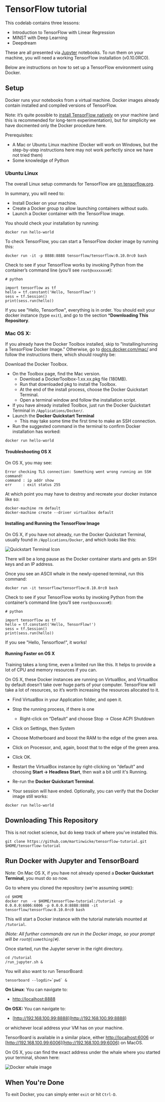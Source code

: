 
# TensorFlow tutorial

This codelab contains three lessons:

* Introduction to TensorFlow with Linear Regression
* MINST with Deep Learning
* Deepdream

These are all presented via [Jupyter](jupyter.org) notebooks.  To run
them on your machine, you will need a working TensorFlow installation (v0.10.0RC0). 

Below are instructions on how to set up a TensorFlow environment using Docker. 

## Setup

Docker runs your notebooks from a virtual machine.  Docker images already contain 
installed and compiled versions of TensorFlow.

Note: it’s quite possible to [install TensorFlow natively](https://tensorflow.org/get_started/os_setup.html) on your
machine (and this is recommended for long-term experimentation), but for
simplicity we have docmented only the Docker procedure here.

Prerequisites:
* A Mac or Ubuntu Linux machine (Docker will work on Windows, but the step-by-step instructions here may not work perfectly since we have not tried them)
* Some knowledge of Python

### Ubuntu Linux

The overall Linux setup commands for TensorFlow are [on
tensorflow.org](https://www.tensorflow.org/versions/r0.10/get_started/os_setup.html#docker-installation).

In summary, you will need to:

* Install Docker on your machine.
* Create a Docker group to allow launching containers without sudo.
* Launch a Docker container with the TensorFlow image.

You should check your installation by running:

```
docker run hello-world
```

To check TensorFlow, you can start a TensorFlow docker image by
running this:

```
docker run -it -p 8888:8888 tensorflow/tensorflow:0.10.0rc0 bash
```

Check to see if your TensorFlow works by invoking Python from the container’s command line (you’ll see `root@xxxxxxx#`):

```
# python

import tensorflow as tf
hello = tf.constant('Hello, TensorFlow!')
sess = tf.Session()
print(sess.run(hello))
```

If you see "Hello, Tensorflow", everything is in order.  You should
exit your docker instance (type `exit`), and go to the section ***Downloading This Repository**.

### Mac OS X:

If you already have the Docker Toolbox installed, skip to
"Installing/running a TensorFlow Docker Image." Otherwise, go to
[docs.docker.com/mac/](http://docs.docker.com/mac/) and follow the
instructions there, which should roughly be:

Download the Docker Toolbox. 
* On the Toolbox page, find the Mac version.
  * Download a DockerToolbox-1.xx.xx.pkg file (180MB).
  * Run that downloaded pkg to install the Toolbox.
  * At the end of the install process, choose the Docker Quickstart Terminal.
  * Open a terminal window and follow the installation script.
* If you have already installed Toolbox, just run the Docker Quickstart Terminal in `/Applications/Docker/`.
* Launch the **Docker Quickstart Terminal** 
  * This may take some time the first time to make an SSH connection.
* Run the suggested command in the terminal to confirm Docker
installation has worked:
```
docker run hello-world
```

#### Troubleshooting OS X

On OS X, you may see:

```
Error checking TLS connection: Something went wrong running an SSH command!
command : ip addr show
err     : exit status 255
```

At which point you may have to destroy and recreate your docker instance like so:

```
docker-machine rm default
docker-machine create --driver virtualbox default
```

#### Installing and Running the TensorFlow Image

On OS X, if you have not already, run the Docker Quickstart Terminal,
usually found in `/Applications/Docker`, and which looks like this:

![Quickstart Terminal Icon](images/quickstart-icon.png)

There will be a long pause as the Docker container starts and gets an
SSH keys and an IP address.

Once you see an ASCII whale in the newly-opened terminal, run this command:

```
docker run -it tensorflow/tensorflow:0.10.0rc0 bash
```

Check to see if your TensorFlow works by invoking Python from the container’s command line (you’ll see `root@xxxxxxx#`):

```
# python

import tensorflow as tf
hello = tf.constant('Hello, TensorFlow!')
sess = tf.Session()
print(sess.run(hello))
```

If you see "Hello, Tensorflow!", it works!

#### Running Faster on OS X

Training takes a long time, even a limited run like this. It helps to
provide a lot of CPU and memory resources if you can.

On OS X, these Docker instances are running on VirtualBox, and
VirtualBox by default doesn’t take over huge parts of your
computer. TensorFlow will take a lot of resources, so it’s worth
increasing the resources allocated to it.

* Find VirtualBox in your Application folder, and open it.
* Stop the running process, if there is one
  * Right-click on “Default” and choose Stop -> Close ACPI Shutdown
* Click on Settings, then System
* Choose Motherboard and boost the RAM to the edge of the green area. 
* Click on Processor, and, again, boost that to the edge of the green area.
* Click OK.
* Restart the VirtualBox instance by right-clicking on “default” and choosing **Start -> Headless Start**, then wait a bit until it's Running.
* Re-run the **Docker Quickstart Terminal**.

* Your session will have ended.  Optionally, you can verify that the Docker image still works:

```
docker run hello-world
```

## Downloading This Repository

This is not rocket science, but do keep track of where you've
installed this.

```
git clone https://github.com/martinwicke/tensorflow-tutorial.git $HOME/tensorflow-tutorial
```

## Run Docker with Jupyter and TensorBoard

Note: On Mac OS X, if you have not already opened a **Docker
Quickstart Terminal**, you must do so now.

Go to where you cloned the repository (we're assuming `$HOME`):

```
cd $HOME
docker run  -v $HOME/tensorflow-tutorial:/tutorial -p 0.0.0.0:6006:6006 -p 0.0.0.0:8888:8888 -it tensorflow/tensorflow:0.10.0rc0 bash
```

This will start a Docker instance with the tutorial materials mounted
at `/tutorial`.

*(Note: All further commands are run in the Docker
image, so your prompt will be `root@[something]#`).*

Once started, run the Jupyter server in the right directory.

```
cd /tutorial
/run_jupyter.sh &
```

You will also want to run TensorBoard:

```
tensorboard --logdir=`pwd` &
```

**On Linux**:  You can navigate to:

* [http://localhost:8888](http://localhost:8888)


**On OSX:** You can navigate to:

* [http://192.168.100.99:8888](http://192.168.100.99:8888)

or whichever local address your VM has on your machine.

TensorBoard is available in a similar place, either [http://localhost:6006](http://localhost:6006) or
[http://192.168.100.99:6006](http://192.168.100.99:6006) on MacOS.

On OS X, you can find the exact address under the whale where you
started your terminal, shown here:

![Docker whale image](images/docker-whale.png)

## When You're Done

To exit Docker, you can simply enter `exit` or hit `Ctrl-D`.








